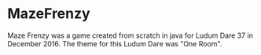 # MazeFrenzy
Maze Frenzy was a game created from scratch in java for Ludum Dare 37 in 
December 2016. The theme for this Ludum Dare was "One Room".
